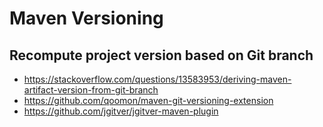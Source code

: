 # Maven Versioning

## Recompute project version based on Git branch

* <https://stackoverflow.com/questions/13583953/deriving-maven-artifact-version-from-git-branch>
* <https://github.com/qoomon/maven-git-versioning-extension>
* <https://github.com/jgitver/jgitver-maven-plugin>
